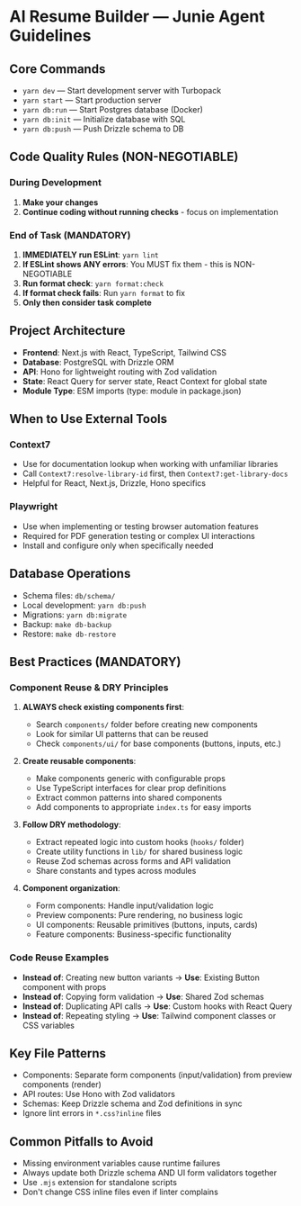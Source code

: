 # AI Resume Builder — Junie Agent Guidelines

## Core Commands

- `yarn dev` — Start development server with Turbopack
- `yarn start` — Start production server
- `yarn db:run` — Start Postgres database (Docker)
- `yarn db:init` — Initialize database with SQL
- `yarn db:push` — Push Drizzle schema to DB

## Code Quality Rules (NON-NEGOTIABLE)

### During Development

1. **Make your changes**
2. **Continue coding without running checks** - focus on implementation

### End of Task (MANDATORY)

1. **IMMEDIATELY run ESLint**: `yarn lint`
2. **If ESLint shows ANY errors**: You MUST fix them - this is NON-NEGOTIABLE
3. **Run format check**: `yarn format:check`
4. **If format check fails**: Run `yarn format` to fix
5. **Only then consider task complete**

## Project Architecture

- **Frontend**: Next.js with React, TypeScript, Tailwind CSS
- **Database**: PostgreSQL with Drizzle ORM
- **API**: Hono for lightweight routing with Zod validation
- **State**: React Query for server state, React Context for global state
- **Module Type**: ESM imports (type: module in package.json)

## When to Use External Tools

### Context7

- Use for documentation lookup when working with unfamiliar libraries
- Call `Context7:resolve-library-id` first, then `Context7:get-library-docs`
- Helpful for React, Next.js, Drizzle, Hono specifics

### Playwright

- Use when implementing or testing browser automation features
- Required for PDF generation testing or complex UI interactions
- Install and configure only when specifically needed

## Database Operations

- Schema files: `db/schema/`
- Local development: `yarn db:push`
- Migrations: `yarn db:migrate`
- Backup: `make db-backup`
- Restore: `make db-restore`

## Best Practices (MANDATORY)

### Component Reuse & DRY Principles

1. **ALWAYS check existing components first**:
    - Search `components/` folder before creating new components
    - Look for similar UI patterns that can be reused
    - Check `components/ui/` for base components (buttons, inputs, etc.)

2. **Create reusable components**:
    - Make components generic with configurable props
    - Use TypeScript interfaces for clear prop definitions
    - Extract common patterns into shared components
    - Add components to appropriate `index.ts` for easy imports

3. **Follow DRY methodology**:
    - Extract repeated logic into custom hooks (`hooks/` folder)
    - Create utility functions in `lib/` for shared business logic
    - Reuse Zod schemas across forms and API validation
    - Share constants and types across modules

4. **Component organization**:
    - Form components: Handle input/validation logic
    - Preview components: Pure rendering, no business logic
    - UI components: Reusable primitives (buttons, inputs, cards)
    - Feature components: Business-specific functionality

### Code Reuse Examples

- **Instead of**: Creating new button variants → **Use**: Existing Button component with props
- **Instead of**: Copying form validation → **Use**: Shared Zod schemas
- **Instead of**: Duplicating API calls → **Use**: Custom hooks with React Query
- **Instead of**: Repeating styling → **Use**: Tailwind component classes or CSS variables

## Key File Patterns

- Components: Separate form components (input/validation) from preview components (render)
- API routes: Use Hono with Zod validators
- Schemas: Keep Drizzle schema and Zod definitions in sync
- Ignore lint errors in `*.css?inline` files

## Common Pitfalls to Avoid

- Missing environment variables cause runtime failures
- Always update both Drizzle schema AND UI form validators together
- Use `.mjs` extension for standalone scripts
- Don't change CSS inline files even if linter complains